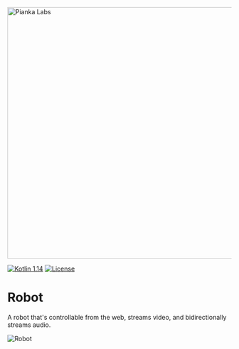 <img src="https://www.piankalabs.com/static/media/piankalabs_title.svg" alt="Pianka Labs" width="565" /><br/>

[![Kotlin 1.14](https://img.shields.io/badge/kotlin-1.4-blue.svg)](http://java.oracle.com)
[![License](https://img.shields.io/badge/license-Apache_2.0-blue.svg)](https://raw.githubusercontent.com/piankalabs/math/master/LICENSE)

# Robot
A robot that's controllable from the web, streams video, and bidirectionally streams audio.

<img src="https://www.piankalabs.com/static/media/robot.png" alt="Robot" /><br/>